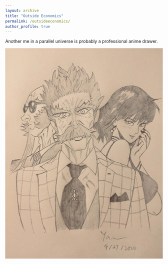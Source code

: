 ```yaml
---
layout: archive
title: "Outside Economics"
permalink: /outsideeconomics/
author_profile: true
---
```


Another me in a parallel universe is probably a professional anime drawer.

![Drag Racing](../images/superhero.jpg)
